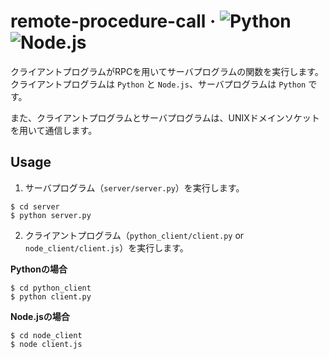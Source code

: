 # remote-procedure-call &middot; ![Python](https://img.shields.io/badge/Python-3776AB?logo=python&logoColor=white) ![Node.js](https://img.shields.io/badge/Node.js-339933?logo=node.js&logoColor=white)

クライアントプログラムがRPCを用いてサーバプログラムの関数を実行します。
クライアントプログラムは `Python` と `Node.js`、サーバプログラムは `Python` です。

また、クライアントプログラムとサーバプログラムは、UNIXドメインソケットを用いて通信します。

## Usage

1. サーバプログラム（`server/server.py`）を実行します。

```
$ cd server
$ python server.py
```

2. クライアントプログラム（`python_client/client.py` or `node_client/client.js`）を実行します。

**Pythonの場合**

```
$ cd python_client
$ python client.py
```

**Node.jsの場合**

```
$ cd node_client
$ node client.js
```
